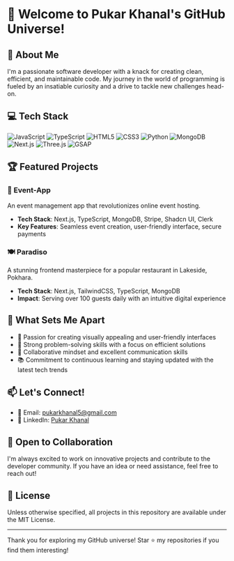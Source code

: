 # 👋 Welcome to Pukar Khanal's GitHub Universe!

## 🚀 About Me
I'm a passionate software developer with a knack for creating clean, efficient, and maintainable code. My journey in the world of programming is fueled by an insatiable curiosity and a drive to tackle new challenges head-on.

## 💻 Tech Stack
![JavaScript](https://img.shields.io/badge/-JavaScript-F7DF1E?style=flat-square&logo=javascript&logoColor=black)
![TypeScript](https://img.shields.io/badge/-TypeScript-3178C6?style=flat-square&logo=typescript&logoColor=white)
![HTML5](https://img.shields.io/badge/-HTML5-E34F26?style=flat-square&logo=html5&logoColor=white)
![CSS3](https://img.shields.io/badge/-CSS3-1572B6?style=flat-square&logo=css3&logoColor=white)
![Python](https://img.shields.io/badge/-Python-3776AB?style=flat-square&logo=python&logoColor=white)
![MongoDB](https://img.shields.io/badge/-MongoDB-47A248?style=flat-square&logo=mongodb&logoColor=white)
![Next.js](https://img.shields.io/badge/-Next.js-000000?style=flat-square&logo=next.js&logoColor=white)
![Three.js](https://img.shields.io/badge/-Three.js-000000?style=flat-square&logo=three.js&logoColor=white)
![GSAP](https://img.shields.io/badge/-GSAP-88CE02?style=flat-square&logo=greensock&logoColor=white)

## 🏆 Featured Projects

### 🎉 Event-App
An event management app that revolutionizes online event hosting.
- **Tech Stack**: Next.js, TypeScript, MongoDB, Stripe, Shadcn UI, Clerk
- **Key Features**: Seamless event creation, user-friendly interface, secure payments

### 🍽️ Paradiso
A stunning frontend masterpiece for a popular restaurant in Lakeside, Pokhara.
- **Tech Stack**: Next.js, TailwindCSS, TypeScript, MongoDB
- **Impact**: Serving over 100 guests daily with an intuitive digital experience

## 🌟 What Sets Me Apart
- 🎨 Passion for creating visually appealing and user-friendly interfaces
- 🧠 Strong problem-solving skills with a focus on efficient solutions
- 🤝 Collaborative mindset and excellent communication skills
- 📚 Commitment to continuous learning and staying updated with the latest tech trends

## 📫 Let's Connect!
- 📧 Email: pukarkhanal5@gmail.com
- 💼 LinkedIn: [Pukar Khanal](https://www.linkedin.com/in/pukar-khanal-54a09a287/)

## 🤝 Open to Collaboration
I'm always excited to work on innovative projects and contribute to the developer community. If you have an idea or need assistance, feel free to reach out!

## 📜 License
Unless otherwise specified, all projects in this repository are available under the MIT License.

---

Thank you for exploring my GitHub universe! Star ⭐ my repositories if you find them interesting!
